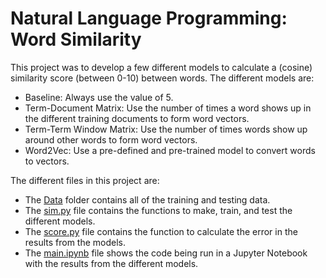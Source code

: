 # Natural Language Programming: Word Similarity

This project was to develop a few different models to calculate a (cosine) similarity score (between 0-10) between words. The different models are:
- Baseline: Always use the value of 5.
- Term-Document Matrix: Use the number of times a word shows up in the different training documents to form word vectors.
- Term-Term Window Matrix: Use the number of times words show up around other words to form word vectors.
- Word2Vec: Use a pre-defined and pre-trained model to convert words to vectors.

The different files in this project are:
- The [Data](Data/) folder contains all of the training and testing data.
- The [sim.py]() file contains the functions to make, train, and test the different models.
- The [score.py]() file contains the function to calculate the error in the results from the models.
- The [main.ipynb]() file shows the code being run in a Jupyter Notebook with the results from the different models.
